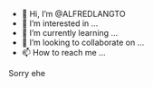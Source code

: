 - 👋 Hi, I’m @ALFREDLANGTO
- 👀 I’m interested in ...
- 🌱 I’m currently learning ...
- 💞️ I’m looking to collaborate on ...
- 📫 How to reach me ...

<!---
ALFREDLANGTO/ALFREDLANGTO is a ✨ special ✨ repository because its `README.md` (this file) appears on your GitHub profile.
You can click the Preview link to take a look at your changes.
--->
Sorry ehe
